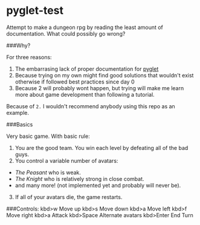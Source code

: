 # pyglet-test
Attempt to make a dungeon rpg by reading the least amount of documentation. What could possibly go wrong?

###Why?

For three reasons:

1. The embarrasing lack of proper documentation for [pyglet](http://www.pyglet.org/documentation.html)
2. Because trying on my own might find good solutions that wouldn't exist otherwise if followed best practices since day 0
3. Because 2 will probably wont happen, but trying will make me learn more about game development than following a tutorial.

Because of `2.` I wouldn't recommend anybody using this repo as an example.

###Basics

Very basic game. With basic rule:

1. You are the good team. You win each level by defeating all of the bad guys.
2. You control a variable number of avatars:
  * *The Peasant* who is weak.
  * *The Knight* who is relatively strong in close combat.
  * and many more! (not implemented yet and probably will never be).
3. If all of your avatars die, the game restarts.

###Controls:
kbd>w</kbd> Move up
kbd>s</kbd> Move down
kbd>a</kbd> Move left
kbd>f</kbd> Move right
kbd>a</kbd> Attack
kbd>Space</kbd> Alternate avatars
kbd>Enter</kbd> End Turn
